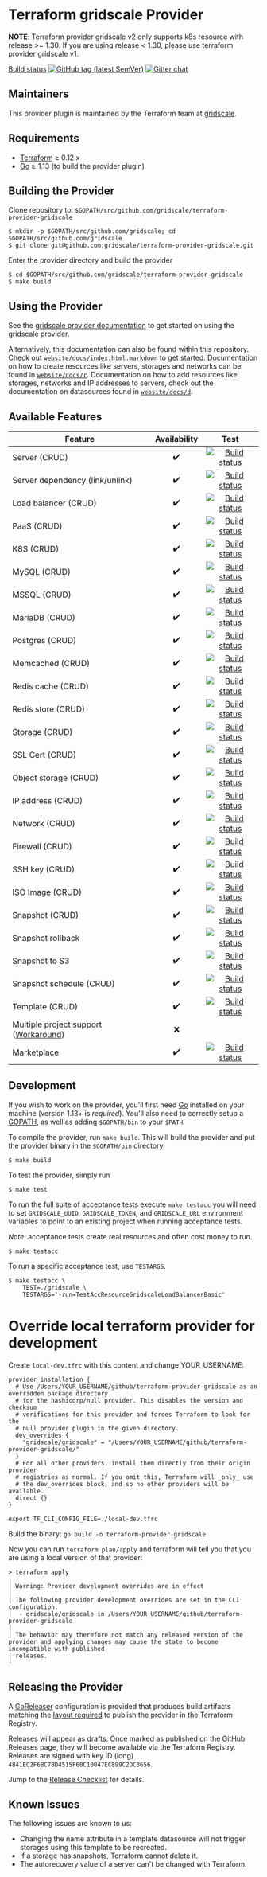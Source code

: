 # Terraform gridscale Provider

**NOTE**: Terraform provider gridscale v2 only supports k8s resource with release >= 1.30. If you are using release < 1.30, please use terraform provider gridscale v1.

[Build status](https://github.com/gridscale/terraform-provider-gridscale#available-features)
[![GitHub tag (latest SemVer)](https://img.shields.io/github/v/tag/gridscale/terraform-provider-gridscale?label=release)](https://github.com/gridscale/terraform-provider-gridscale/releases)
[![Gitter chat](https://badges.gitter.im/hashicorp-terraform/Lobby.png)](https://gitter.im/hashicorp-terraform/Lobby)

## Maintainers

This provider plugin is maintained by the Terraform team at [gridscale](https://www.gridscale.io/).

## Requirements

- [Terraform](https://www.terraform.io/downloads.html) ≥ 0.12.x
- [Go](https://golang.org/doc/install) ≥ 1.13 (to build the provider plugin)

## Building the Provider

Clone repository to: `$GOPATH/src/github.com/gridscale/terraform-provider-gridscale`

    $ mkdir -p $GOPATH/src/github.com/gridscale; cd $GOPATH/src/github.com/gridscale
    $ git clone git@github.com:gridscale/terraform-provider-gridscale.git

Enter the provider directory and build the provider

    $ cd $GOPATH/src/github.com/gridscale/terraform-provider-gridscale
    $ make build

## Using the Provider

See the [gridscale provider documentation](https://registry.terraform.io/providers/gridscale/gridscale/latest/docs) to get started on using the gridscale provider.

Alternatively, this documentation can also be found within this repository. Check out [`website/docs/index.html.markdown`](website/docs/index.html.markdown) to get started. Documentation on how to create resources like servers, storages and networks can be found in [`website/docs/r`](website/docs/r). Documentation on how to add resources like storages, networks and IP addresses to servers, check out the documentation on datasources found in [`website/docs/d`](website/docs/d).

## Available Features

| Feature | Availability | Test |
|---|:---:|:---:|
| Server (CRUD) | :heavy_check_mark: | [![Build status](https://github.com/gridscale/terraform-provider-gridscale/actions/workflows/server.yml/badge.svg?branch=master)](https://github.com/gridscale/terraform-provider-gridscale/actions/workflows/server.yml) |
| Server dependency (link/unlink) | :heavy_check_mark: | [![Build status](https://github.com/gridscale/terraform-provider-gridscale/actions/workflows/server.yml/badge.svg?branch=master)](https://github.com/gridscale/terraform-provider-gridscale/actions/workflows/server.yml) |
| Load balancer (CRUD) | :heavy_check_mark: | [![Build status](https://github.com/gridscale/terraform-provider-gridscale/actions/workflows/loadbalancer.yml/badge.svg?branch=master)](https://github.com/gridscale/terraform-provider-gridscale/actions/workflows/loadbalancer.yml) |
| PaaS (CRUD) | :heavy_check_mark: | [![Build status](https://github.com/gridscale/terraform-provider-gridscale/actions/workflows/paas.yml/badge.svg?branch=master)](https://github.com/gridscale/terraform-provider-gridscale/actions/workflows/paas.yml) |
| K8S (CRUD) | :heavy_check_mark: | [![Build status](https://github.com/gridscale/terraform-provider-gridscale/actions/workflows/k8s.yml/badge.svg?branch=master)](https://github.com/gridscale/terraform-provider-gridscale/actions/workflows/k8s.yml) |
| MySQL (CRUD) | :heavy_check_mark: | [![Build status](https://github.com/gridscale/terraform-provider-gridscale/actions/workflows/mysql8_0.yml/badge.svg?branch=master)](https://github.com/gridscale/terraform-provider-gridscale/actions/workflows/mysql8_0.yml) |
| MSSQL (CRUD) | :heavy_check_mark: | [![Build status](https://github.com/gridscale/terraform-provider-gridscale/actions/workflows/mssql.yml/badge.svg?branch=master)](https://github.com/gridscale/terraform-provider-gridscale/actions/workflows/mssql.yml) |
| MariaDB (CRUD) | :heavy_check_mark: | [![Build status](https://github.com/gridscale/terraform-provider-gridscale/actions/workflows/mariadb.yml/badge.svg?branch=master)](https://github.com/gridscale/terraform-provider-gridscale/actions/workflows/mariadb.yml) |
| Postgres (CRUD) | :heavy_check_mark: | [![Build status](https://github.com/gridscale/terraform-provider-gridscale/actions/workflows/postgres.yml/badge.svg?branch=master)](https://github.com/gridscale/terraform-provider-gridscale/actions/workflows/postgres.yml) |
| Memcached (CRUD) | :heavy_check_mark: | [![Build status](https://github.com/gridscale/terraform-provider-gridscale/actions/workflows/memcached.yml/badge.svg?branch=master)](https://github.com/gridscale/terraform-provider-gridscale/actions/workflows/memcached.yml) |
| Redis cache (CRUD) | :heavy_check_mark: | [![Build status](https://github.com/gridscale/terraform-provider-gridscale/actions/workflows/redis.yml/badge.svg?branch=master)](https://github.com/gridscale/terraform-provider-gridscale/actions/workflows/redis.yml) |
| Redis store (CRUD) | :heavy_check_mark: | [![Build status](https://github.com/gridscale/terraform-provider-gridscale/actions/workflows/redis.yml/badge.svg?branch=master)](https://github.com/gridscale/terraform-provider-gridscale/actions/workflows/redis.yml) |
| Storage (CRUD) | :heavy_check_mark: | [![Build status](https://github.com/gridscale/terraform-provider-gridscale/actions/workflows/storage.yml/badge.svg?branch=master)](https://github.com/gridscale/terraform-provider-gridscale/actions/workflows/storage.yml) |
| SSL Cert (CRUD) | :heavy_check_mark: | [![Build status](https://github.com/gridscale/terraform-provider-gridscale/actions/workflows/sslcert.yml/badge.svg?branch=master)](https://github.com/gridscale/terraform-provider-gridscale/actions/workflows/sslcert.yml) |
| Object storage (CRUD) | :heavy_check_mark: | [![Build status](https://github.com/gridscale/terraform-provider-gridscale/actions/workflows/object_storage.yml/badge.svg?branch=master)](https://github.com/gridscale/terraform-provider-gridscale/actions/workflows/object_storage.yml) |
| IP address (CRUD) | :heavy_check_mark: | [![Build status](https://github.com/gridscale/terraform-provider-gridscale/actions/workflows/ipv4_ipv6.yml/badge.svg?branch=master)](https://github.com/gridscale/terraform-provider-gridscale/actions/workflows/ipv4_ipv6.yml) |
| Network (CRUD) | :heavy_check_mark: | [![Build status](https://github.com/gridscale/terraform-provider-gridscale/actions/workflows/network.yml/badge.svg?branch=master)](https://github.com/gridscale/terraform-provider-gridscale/actions/workflows/network.yml) |
| Firewall (CRUD) | :heavy_check_mark: | [![Build status](https://github.com/gridscale/terraform-provider-gridscale/actions/workflows/firewall.yml/badge.svg?branch=master)](https://github.com/gridscale/terraform-provider-gridscale/actions/workflows/firewall.yml) |
| SSH key (CRUD) | :heavy_check_mark: | [![Build status](https://github.com/gridscale/terraform-provider-gridscale/actions/workflows/sshkey.yml/badge.svg?branch=master)](https://github.com/gridscale/terraform-provider-gridscale/actions/workflows/sshkey.yml) |
| ISO Image (CRUD) | :heavy_check_mark: | [![Build status](https://github.com/gridscale/terraform-provider-gridscale/actions/workflows/isoimage.yml/badge.svg?branch=master)](https://github.com/gridscale/terraform-provider-gridscale/actions/workflows/isoimage.yml) |
| Snapshot (CRUD) | :heavy_check_mark: | [![Build status](https://github.com/gridscale/terraform-provider-gridscale/actions/workflows/snapshot.yml/badge.svg?branch=master)](https://github.com/gridscale/terraform-provider-gridscale/actions/workflows/snapshot.yml) |
| Snapshot rollback | :heavy_check_mark: | [![Build status](https://github.com/gridscale/terraform-provider-gridscale/actions/workflows/snapshot.yml/badge.svg?branch=master)](https://github.com/gridscale/terraform-provider-gridscale/actions/workflows/snapshot.yml) |
| Snapshot to S3 | :heavy_check_mark: | [![Build status](https://github.com/gridscale/terraform-provider-gridscale/actions/workflows/snapshot.yml/badge.svg?branch=master)](https://github.com/gridscale/terraform-provider-gridscale/actions/workflows/snapshot.yml) |
| Snapshot schedule (CRUD) | :heavy_check_mark: | [![Build status](https://github.com/gridscale/terraform-provider-gridscale/actions/workflows/snapshot.yml/badge.svg?branch=master)](https://github.com/gridscale/terraform-provider-gridscale/actions/workflows/snapshot.yml) |
| Template (CRUD) | :heavy_check_mark: | [![Build status](https://github.com/gridscale/terraform-provider-gridscale/actions/workflows/template.yml/badge.svg?branch=master)](https://github.com/gridscale/terraform-provider-gridscale/actions/workflows/template.yml) |
| Multiple project support ([Workaround](https://github.com/gridscale/terraform-examples/tree/master/multi-project)) | :x: |
| Marketplace | :heavy_check_mark: | [![Build status](https://github.com/gridscale/terraform-provider-gridscale/actions/workflows/marketplace_app.yml/badge.svg?branch=master)](https://github.com/gridscale/terraform-provider-gridscale/actions/workflows/marketplace_app.yml) |

## Development

If you wish to work on the provider, you'll first need [Go](http://www.golang.org) installed on your machine (version 1.13+ is *required*). You'll also need to correctly setup a [GOPATH](http://golang.org/doc/code.html#GOPATH), as well as adding `$GOPATH/bin` to your `$PATH`.

To compile the provider, run `make build`. This will build the provider and put the provider binary in the `$GOPATH/bin` directory.

    $ make build

To test the provider, simply run

    $ make test

To run the full suite of acceptance tests execute `make testacc` you will need to set `GRIDSCALE_UUID`, `GRIDSCALE_TOKEN`, and `GRIDSCALE_URL` environment variables to point to an existing project when running acceptance tests.

*Note:* acceptance tests create real resources and often cost money to run.

    $ make testacc

To run a specific acceptance test, use `TESTARGS`.

    $ make testacc \
        TEST=./gridscale \
        TESTARGS='-run=TestAccResourceGridscaleLoadBalancerBasic'

# Override local terraform provider for development

Create `local-dev.tfrc` with this content and change YOUR_USERNAME:

```
provider_installation {
  # Use /Users/YOUR_USERNAME/github/terraform-provider-gridscale as an overridden package directory
  # for the hashicorp/null provider. This disables the version and checksum
  # verifications for this provider and forces Terraform to look for the
  # null provider plugin in the given directory.
  dev_overrides {
    "gridscale/gridscale" = "/Users/YOUR_USERNAME/github/terraform-provider-gridscale/"
  }
  # For all other providers, install them directly from their origin provider
  # registries as normal. If you omit this, Terraform will _only_ use
  # the dev_overrides block, and so no other providers will be available.
  direct {}
}
```

`export TF_CLI_CONFIG_FILE=./local-dev.tfrc`

Build the binary: `go build -o terraform-provider-gridscale`

Now you can run `terraform plan/apply` and terraform will tell you that you are using a local version of that provider:

```
> terraform apply
╷
│ Warning: Provider development overrides are in effect
│
│ The following provider development overrides are set in the CLI configuration:
│  - gridscale/gridscale in /Users/YOUR_USERNAME/github/terraform-provider-gridscale
│
│ The behavior may therefore not match any released version of the provider and applying changes may cause the state to become incompatible with published
│ releases.
╵
```

## Releasing the Provider

A [GoReleaser](https://goreleaser.com/) configuration is provided that produces build artifacts matching the [layout required](https://www.terraform.io/docs/registry/providers/publishing.html#manually-preparing-a-release) to publish the provider in the Terraform Registry.

Releases will appear as drafts. Once marked as published on the GitHub Releases page, they will become available via the Terraform Registry. Releases are signed with key ID (long) `4841EC2F6BC7BD4515F60C10047EC899C2DC3656`.

Jump to the [Release Checklist](release-checklist.md) for details.

## Known Issues

The following issues are known to us:

- Changing the name attribute in a template datasource will not trigger storages using this template to be recreated.
- If a storage has snapshots, Terraform cannot delete it.
- The autorecovery value of a server can't be changed with Terraform.
